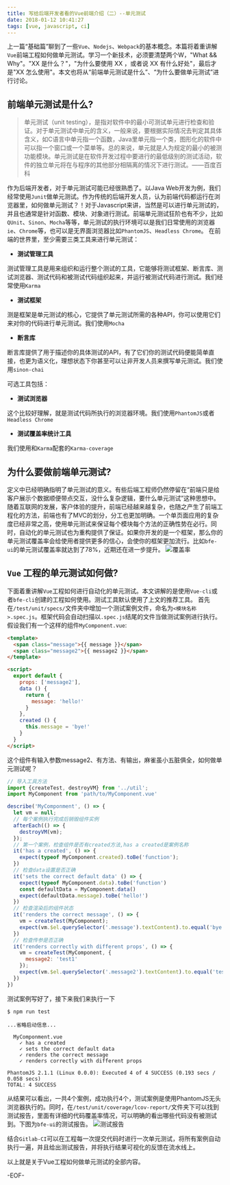 ```yaml
---
title: 写给后端开发者看的Vue前端介绍（二）--单元测试
date: 2018-01-12 10:41:27
tags: [vue, javascript, ci]
---
```


上一篇“基础篇”聊到了一些`Vue`、`Nodejs`、`Webpack`的基本概念。本篇将着重讲解 `Vue`前端工程如何做单元测试。学习一个新技术，必须要清楚两个W，"What && Why"。"XX 是什么？"，"为什么要使用 XX ，或者说 XX 有什么好处"，最后才是"XX 怎么使用"。本文也将从“前端单元测试是什么”、“为什么要做单元测试”进行讨论。

## 前端单元测试是什么?
> 单元测试（unit testing），是指对软件中的最小可测试单元进行检查和验证。对于单元测试中单元的含义，一般来说，要根据实际情况去判定其具体含义，如C语言中单元指一个函数，Java里单元指一个类，图形化的软件中可以指一个窗口或一个菜单等。总的来说，单元就是人为规定的最小的被测功能模块。单元测试是在软件开发过程中要进行的最低级别的测试活动，软件的独立单元将在与程序的其他部分相隔离的情况下进行测试。——百度百科

<!--more-->

作为后端开发者，对于单元测试可能已经很熟悉了。以Java Web开发为例，我们经常使用`Junit`做单元测试。作为传统的后端开发人员，认为前端代码都运行在浏览器里，如何做单元测试？！对于Javascript来讲，当然是可以进行单元测试的，并且也通常是针对函数、模块、对象进行测试。前端单元测试狂阶也有不少，比如`QUnit`、`Sinon`、`Mocha`等等，单元测试的执行环境可以是我们日常使用的浏览器`ie`、`Chrome`等，也可以是无界面浏览器比如`PhantomJS`、`Headless Chrome`。
在前端的世界里，至少需要三类工具来进行单元测试：
* **测试管理工具**

测试管理工具是用来组织和运行整个测试的工具，它能够将测试框架、断言库、测试浏览器、测试代码和被测试代码组织起来，并运行被测试代码进行测试。我们经常使用`Karma`

* **测试框架**

测是框架是单元测试的核心，它提供了单元测试所需的各种API，你可以使用它们来对你的代码进行单元测试。我们使用`Mocha`

* **断言库**

断言库提供了用于描述你的具体测试的API，有了它们你的测试代码便能简单直接，也更为语义化，理想状态下你甚至可以让非开发人员来撰写单元测试。我们使用`sinon-chai`

可选工具包括：

* **测试浏览器**

这个比较好理解，就是测试代码所执行的浏览器环境。我们使用`PhantomJS`或者`Headless Chrome`

* **测试覆盖率统计工具**

我们使用和`Karma`配套的`Karma-coverage`

## 为什么要做前端单元测试?
定义中已经明确指明了单元测试的意义。有些后端工程师仍然停留在“前端只是给客户展示个数据顺便带点交互，没什么复杂逻辑，要什么单元测试”这种思想中。随着互联网的发展，客户体验的提升，前端已经越来越复杂，也随之产生了前端工程化的方法，前端也有了MVC的划分，分工也更加明确。一个单页面应用的复杂度已经非常之高，使用单元测试来保证每个模块每个方法的正确性势在必行。同时，自动化的单元测试也为重构提供了保证。如果你开发的是一个框架，那么你的单元测试覆盖率会给使用者提供更多的信心，会使你的框架更加流行。比如`bfe-ui`的单元测试覆盖率就达到了78%，近期还在进一步提升。
![覆盖率](/resources/vue-tutorial-for-ci/bfe-ui-coverage.png)
## `Vue` 工程的单元测试如何做?
下面着重讲解`Vue`工程如何进行自动化的单元测试。本文讲解的是使用`Vue-cli`或者`bfe-cli`创建的工程如何使用。测试工具默认使用了上文的推荐工具。
首先在`/test/unit/specs/`文件夹中增加一个测试案例文件，命名为`<模块名称>.spec.js`。框架代码会自动扫描以`.spec.js`结尾的文件当做测试案例进行执行。
假设我们有一个这样的组件`MyComponent.vue`:
```html
<template>
  <span class="message">{{ message }}</span>
  <span class="message2">{{ message2 }}</span>
</template>

<script>
  export default {
    props: ['message2'],
    data () {
      return {
        message: 'hello!'
      }
    },
    created () {
      this.message = 'bye!'
    }
  }
</script>
```
这个组件有输入参数message2、有方法、有输出，麻雀虽小五脏俱全，如何做单元测试呢？
```js
// 导入工具方法
import {createTest, destroyVM} from '../util';
import MyComponent from 'path/to/MyComponent.vue'

describe('MyComponment', () => {
  let vm = null;
  // 每个案例执行完成后销毁组件实例
  afterEach(() => {
    destroyVM(vm);
  });
  // 第一个案例，检查组件是否有created方法,has a created是案例名称
  it('has a created', () => {
    expect(typeof MyComponent.created).toBe('function');
  })
  // 检查data设置是否正确
  it('sets the correct default data' () => {
    expect(typeof MyComponent.data).toBe('function')
    const defaultData = MyComponent.data()
    expect(defaultData.message).toBe('hello!')
  })
  // 检查渲染后的组件状态
  it('renders the correct message', () => {
    vm = createTest(MyComponent);
    expect(vm.$el.querySelector('.message').textContent).to.equal('bye!')
  })
  // 检查传参是否正确
  it('renders correctly with different props', () => {
    vm = createTest(MyComponent, {
      message2: 'test1'
    });
    expect(vm.$el.querySelector('.message2').textContent).to.equal('test1')
  })
})
```

测试案例写好了，接下来我们来执行一下
```
$ npm run test

...省略启动信息...

  MyComponment.vue
    ✓ has a created
    ✓ sets the correct default data
    ✓ renders the correct message
    ✓ renders correctly with different props

PhantomJS 2.1.1 (Linux 0.0.0): Executed 4 of 4 SUCCESS (0.193 secs / 0.058 secs)
TOTAL: 4 SUCCESS
```
从结果可以看出，一共4个案例，成功执行4个，测试案例是使用PhantomJS无头浏览器执行的。同时，在`/test/unit/coverage/lcov-report/`文件夹下可以找到测试报告，里面有详细的代码覆盖率情况，可以明确的看出哪些代码没有被测试到。下图为`bfe-ui`的测试报告。
![测试报告](/resources/vue-tutorial-for-ci/bfe-ui-report.png)

结合`Gitlab-CI`可以在工程每一次提交代码时进行一次单元测试，将所有案例自动执行一遍，并且给出测试报告，并将执行结果可视化的反馈在流水线上。

以上就是关于Vue工程如何做单元测试的全部内容。

-EOF-

<!-- indicate-the-source -->
